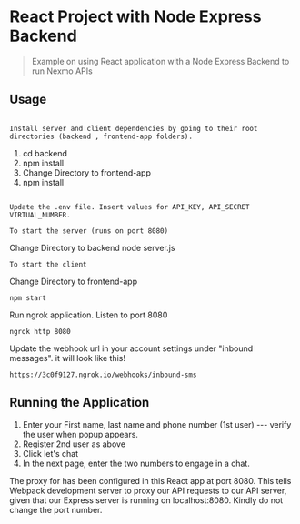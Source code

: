 # React Project with Node Express Backend

> Example on using React application with a Node Express Backend to run Nexmo APIs

## Usage

```

Install server and client dependencies by going to their root directories (backend , frontend-app folders).

```
1) cd backend
2) npm install
3) Change Directory to frontend-app
4) npm install
```

Update the .env file. Insert values for API_KEY, API_SECRET VIRTUAL_NUMBER. 

To start the server (runs on port 8080)

```
Change Directory to backend
node server.js

```
To start the client 
```
Change Directory to frontend-app
```
npm start
```
Run ngrok application. Listen to port 8080
```
ngrok http 8080
```
Update the webhook url in your account settings under "inbound messages". it will look like this!
```
https://3c0f9127.ngrok.io/webhooks/inbound-sms
```

## Running the Application
1) Enter your First name, last name and phone number (1st user) --- verify the user when popup appears.
2) Register 2nd user as above
3) Click let's chat
4) In the next page, enter the two numbers to engage in a chat.


The proxy for has been configured in this React app at port 8080. 
This tells Webpack development server to proxy our API requests to our API server, given that our Express server is running on localhost:8080. Kindly do not change the port number.





